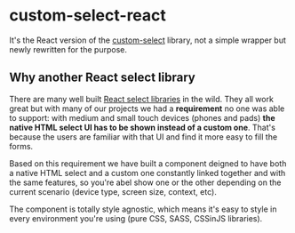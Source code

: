 # custom-select-react
It's the React version of the [custom-select](https://github.com/custom-select/custom-select) library, not a simple wrapper but newly rewritten for the purpose.
## Why another React select library
There are many well built [React select libraries](https://github.com/brillout/awesome-react-components#select) in the wild. They all work great but with many of our projects we had a **requirement** no one was able to support: with medium and small touch devices (phones and pads) **the native HTML select UI has to be shown instead of a custom one**. That's because the users are familiar with that UI and find it more easy to fill the forms.

Based on this requirement we have built a component deigned to have both a native HTML select and a custom one constantly linked together and with the same features, so you're abel show one or the other depending on the current scenario (device type, screen size, context, etc). 

The component is totally style agnostic, which means it's easy to style in every environment you're using (pure CSS, SASS, CSSinJS libraries).
